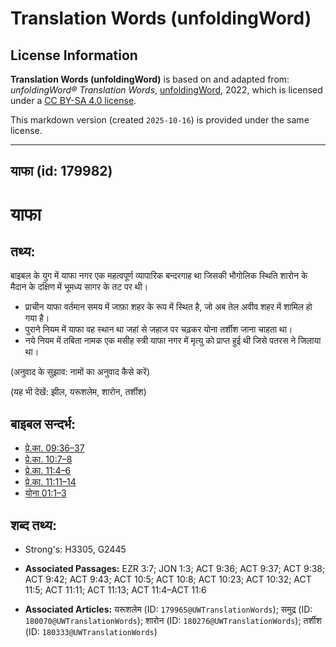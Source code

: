 # Translation Words (unfoldingWord)

## License Information

**Translation Words (unfoldingWord)** is based on and adapted from: _unfoldingWord® Translation Words_, [unfoldingWord](https://unfoldingword.org/utw), 2022, which is licensed under a [CC BY-SA 4.0 license](https://creativecommons.org/licenses/by-sa/4.0/legalcode.en).

This markdown version (created `2025-10-16`) is provided under the same license.



--------------------------------

## याफा (id: 179982)

याफा
====

तथ्य:
-----

बाइबल के युग में याफा नगर एक महत्वपूर्ण व्यापारिक बन्दरगाह था जिसकी भौगोलिक स्थिति शारोन के मैदान के दक्षिण में भूमध्य सागर के तट पर थी।

* प्राचीन याफा वर्तमान समय में जाफ़ा शहर के रूप में स्थित है, जो अब तेल अवीव शहर में शामिल हो गया है।
* पुराने नियम में याफा वह स्थान था जहां से जहाज पर चढ़कर योना तर्शीश जाना चाहता था।
* नये नियम में तबिता नामक एक मसीह स्त्री याफा नगर में मृत्यु को प्राप्त हुई थी जिसे पतरस ने जिलाया था।

(अनुवाद के सुझाव: नामों का अनुवाद कैसे करें)

(यह भी देखें: झील, यरूशलेम, शारोन, तर्शीश)

बाइबल सन्दर्भ:
--------------

* [प्रे.का. 09:36–37](https://ref.ly/Acts9:36-Acts9:37)
* [प्रे.का. 10:7–8](https://ref.ly/Acts10:7-Acts10:8)
* [प्रे.का. 11:4–6](https://ref.ly/Acts11:4-Acts11:6)
* [प्रे.का. 11:11–14](https://ref.ly/Acts11:11-Acts11:14)
* [योना 01:1–3](https://ref.ly/Jonah1:1-Jonah1:3)

शब्द तथ्य:
----------

* Strong's: H3305, G2445

* **Associated Passages:** EZR 3:7; JON 1:3; ACT 9:36; ACT 9:37; ACT 9:38; ACT 9:42; ACT 9:43; ACT 10:5; ACT 10:8; ACT 10:23; ACT 10:32; ACT 11:5; ACT 11:11; ACT 11:13; ACT 11:4–ACT 11:6
* **Associated Articles:** यरूशलेम (ID: `179965@UWTranslationWords`); समुद्र (ID: `180070@UWTranslationWords`); शारोन (ID: `180276@UWTranslationWords`); तर्शीश (ID: `180333@UWTranslationWords`)

